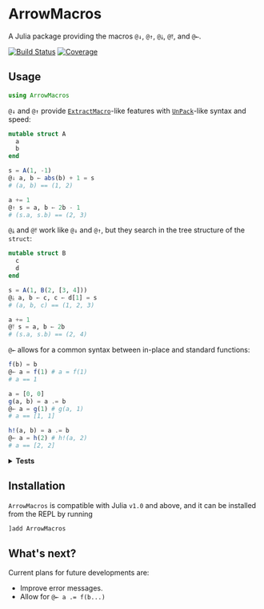 # ArrowMacros

A Julia package providing the macros `@↓`, `@↑`, `@⤓`, `@⤒`, and `@←`.

[![Build Status](https://github.com/antonuccig/ArrowMacros.jl/workflows/CI/badge.svg)](https://github.com/antonuccig/ArrowMacros.jl/actions)
[![Coverage](https://codecov.io/gh/antonuccig/ArrowMacros.jl/branch/master/graph/badge.svg)](https://codecov.io/gh/antonuccig/ArrowMacros.jl)

## Usage

```julia
using ArrowMacros
```

`@↓` and `@↑` provide [`ExtractMacro`](https://github.com/carlobaldassi/ExtractMacro.jl)-like features with [`UnPack`](https://github.com/mauro3/UnPack.jl)-like syntax and speed:
```julia
mutable struct A
  a
  b
end

s = A(1, -1)
@↓ a, b ← abs(b) + 1 = s
# (a, b) == (1, 2)

a += 1
@↑ s = a, b ← 2b - 1
# (s.a, s.b) == (2, 3)
```

`@⤓` and `@⤒` work like `@↓` and `@↑`, but they search in the tree structure of the `struct`:
```julia
mutable struct B
  c
  d
end

s = A(1, B(2, [3, 4]))
@⤓ a, b ← c, c ← d[1] = s
# (a, b, c) == (1, 2, 3)

a += 1
@⤒ s = a, b ← 2b
# (s.a, s.b) == (2, 4)
```

`@←` allows for a common syntax between in-place and standard functions:
```julia
f(b) = b
@← a = f(1) # a = f(1)
# a == 1

a = [0, 0]
g(a, b) = a .= b
@← a = g(1) # g(a, 1)
# a == [1, 1]

h!(a, b) = a .= b
@← a = h(2) # h!(a, 2)
# a == [2, 2]
```

<details><summary><b>Tests</b></summary>

```julia
using UnPack, ExtractMacro
using BenchmarkTools
```

```julia
s = A(1, [2, 3])
@btime @↓ a, b = s
@btime @unpack a, b = s
@btime @extract s : a b
```

```julia
julia>
  37.429 ns (0 allocations: 0 bytes)
  37.525 ns (0 allocations: 0 bytes)
  60.720 ns (0 allocations: 0 bytes)
```

</details>

## Installation

`ArrowMacros` is compatible with Julia `v1.0` and above, and it can be installed from the REPL by running
```julia
]add ArrowMacros
```

## What's next?

Current plans for future developments are:
- Improve error messages.
- Allow for `@← a .= f(b...)`
